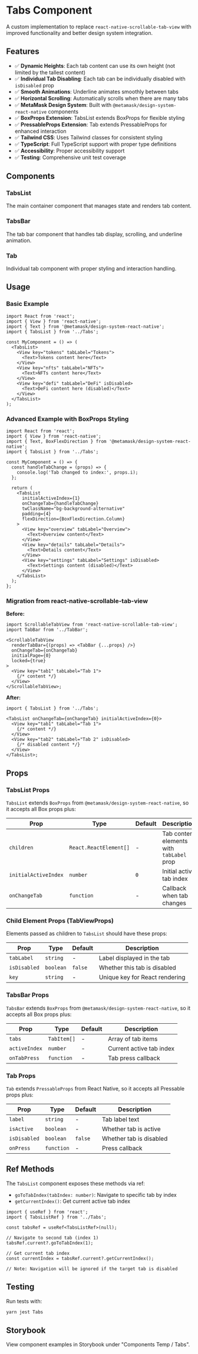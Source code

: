 # Tabs Component

A custom implementation to replace `react-native-scrollable-tab-view` with improved functionality and better design system integration.

## Features

- ✅ **Dynamic Heights**: Each tab content can use its own height (not limited by the tallest content)
- ✅ **Individual Tab Disabling**: Each tab can be individually disabled with `isDisabled` prop
- ✅ **Smooth Animations**: Underline animates smoothly between tabs
- ✅ **Horizontal Scrolling**: Automatically scrolls when there are many tabs
- ✅ **MetaMask Design System**: Built with `@metamask/design-system-react-native` components
- ✅ **BoxProps Extension**: TabsList extends BoxProps for flexible styling
- ✅ **PressableProps Extension**: Tab extends PressableProps for enhanced interaction
- ✅ **Tailwind CSS**: Uses Tailwind classes for consistent styling
- ✅ **TypeScript**: Full TypeScript support with proper type definitions
- ✅ **Accessibility**: Proper accessibility support
- ✅ **Testing**: Comprehensive unit test coverage

## Components

### TabsList

The main container component that manages state and renders tab content.

### TabsBar

The tab bar component that handles tab display, scrolling, and underline animation.

### Tab

Individual tab component with proper styling and interaction handling.

## Usage

### Basic Example

```tsx
import React from 'react';
import { View } from 'react-native';
import { Text } from '@metamask/design-system-react-native';
import { TabsList } from '../Tabs';

const MyComponent = () => (
  <TabsList>
    <View key="tokens" tabLabel="Tokens">
      <Text>Tokens content here</Text>
    </View>
    <View key="nfts" tabLabel="NFTs">
      <Text>NFTs content here</Text>
    </View>
    <View key="defi" tabLabel="DeFi" isDisabled>
      <Text>DeFi content here (disabled)</Text>
    </View>
  </TabsList>
);
```

### Advanced Example with BoxProps Styling

```tsx
import React from 'react';
import { View } from 'react-native';
import { Text, BoxFlexDirection } from '@metamask/design-system-react-native';
import { TabsList } from '../Tabs';

const MyComponent = () => {
  const handleTabChange = (props) => {
    console.log('Tab changed to index:', props.i);
  };

  return (
    <TabsList
      initialActiveIndex={1}
      onChangeTab={handleTabChange}
      twClassName="bg-background-alternative"
      padding={4}
      flexDirection={BoxFlexDirection.Column}
    >
      <View key="overview" tabLabel="Overview">
        <Text>Overview content</Text>
      </View>
      <View key="details" tabLabel="Details">
        <Text>Details content</Text>
      </View>
      <View key="settings" tabLabel="Settings" isDisabled>
        <Text>Settings content (disabled)</Text>
      </View>
    </TabsList>
  );
};
```

### Migration from react-native-scrollable-tab-view

**Before:**

```tsx
import ScrollableTabView from 'react-native-scrollable-tab-view';
import TabBar from '../TabBar';

<ScrollableTabView
  renderTabBar={(props) => <TabBar {...props} />}
  onChangeTab={onChangeTab}
  initialPage={0}
  locked={true}
>
  <View key="tab1" tabLabel="Tab 1">
    {/* content */}
  </View>
</ScrollableTabView>;
```

**After:**

```tsx
import { TabsList } from '../Tabs';

<TabsList onChangeTab={onChangeTab} initialActiveIndex={0}>
  <View key="tab1" tabLabel="Tab 1">
    {/* content */}
  </View>
  <View key="tab2" tabLabel="Tab 2" isDisabled>
    {/* disabled content */}
  </View>
</TabsList>;
```

## Props

### TabsList Props

`TabsList` extends `BoxProps` from `@metamask/design-system-react-native`, so it accepts all Box props plus:

| Prop                 | Type                   | Default | Description                               |
| -------------------- | ---------------------- | ------- | ----------------------------------------- |
| `children`           | `React.ReactElement[]` | -       | Tab content elements with `tabLabel` prop |
| `initialActiveIndex` | `number`               | `0`     | Initial active tab index                  |
| `onChangeTab`        | `function`             | -       | Callback when tab changes                 |

### Child Element Props (TabViewProps)

Elements passed as children to `TabsList` should have these props:

| Prop         | Type      | Default | Description                    |
| ------------ | --------- | ------- | ------------------------------ |
| `tabLabel`   | `string`  | -       | Label displayed in the tab     |
| `isDisabled` | `boolean` | `false` | Whether this tab is disabled   |
| `key`        | `string`  | -       | Unique key for React rendering |

### TabsBar Props

`TabsBar` extends `BoxProps` from `@metamask/design-system-react-native`, so it accepts all Box props plus:

| Prop          | Type        | Default | Description              |
| ------------- | ----------- | ------- | ------------------------ |
| `tabs`        | `TabItem[]` | -       | Array of tab items       |
| `activeIndex` | `number`    | -       | Current active tab index |
| `onTabPress`  | `function`  | -       | Tab press callback       |

### Tab Props

`Tab` extends `PressableProps` from React Native, so it accepts all Pressable props plus:

| Prop         | Type       | Default | Description             |
| ------------ | ---------- | ------- | ----------------------- |
| `label`      | `string`   | -       | Tab label text          |
| `isActive`   | `boolean`  | -       | Whether tab is active   |
| `isDisabled` | `boolean`  | `false` | Whether tab is disabled |
| `onPress`    | `function` | -       | Press callback          |

## Ref Methods

The `TabsList` component exposes these methods via ref:

- `goToTabIndex(tabIndex: number)`: Navigate to specific tab by index
- `getCurrentIndex()`: Get current active tab index

```tsx
import { useRef } from 'react';
import { TabsListRef } from '../Tabs';

const tabsRef = useRef<TabsListRef>(null);

// Navigate to second tab (index 1)
tabsRef.current?.goToTabIndex(1);

// Get current tab index
const currentIndex = tabsRef.current?.getCurrentIndex();

// Note: Navigation will be ignored if the target tab is disabled
```

## Testing

Run tests with:

```bash
yarn jest Tabs
```

## Storybook

View component examples in Storybook under "Components Temp / Tabs".
